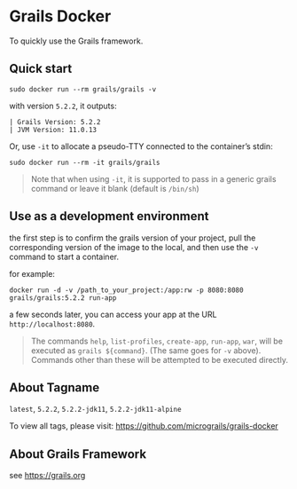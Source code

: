 # Grails Docker

To quickly use the Grails framework.



## Quick start

```shell
sudo docker run --rm grails/grails -v
```

with version `5.2.2`, it outputs:

```shell
| Grails Version: 5.2.2
| JVM Version: 11.0.13
```

Or, use `-it` to allocate a pseudo-TTY connected to the container’s stdin:

```shell
sudo docker run --rm -it grails/grails
```

> Note that when using `-it`, it is supported to pass in a generic grails command or leave it blank (default is `/bin/sh`)



## Use as a development environment

the first step is to confirm the grails version of your project, pull the corresponding version of the image to the local, and then use the `-v` command to start a container.

for example:

```
docker run -d -v /path_to_your_project:/app:rw -p 8080:8080 grails/grails:5.2.2 run-app
```

a few seconds later, you can access your app at the URL `http://localhost:8080`.

> The commands `help`, `list-profiles`, `create-app`, `run-app`, `war`, will be executed as `grails ${command}`. (The same goes for `-v` above). Commands other than these will be attempted to be executed directly.



## About Tagname

`latest`, `5.2.2`, `5.2.2-jdk11`, `5.2.2-jdk11-alpine`

To view all tags, please visit: https://github.com/micrograils/grails-docker

## About Grails Framework

see https://grails.org

 